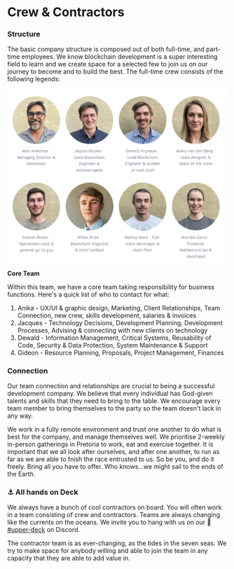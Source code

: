 # Crew & Contractors

### Structure

The basic company structure is composed out of both full-time, and part-time employees. We know blockchain development is a super interesting field to learn and we create space for a selected few to join us on our journey to become and to build the best. The full-time crew consists of the following legends:

![](../.gitbook/assets/image.png)

**Core Team**

Within this team, we have a core team taking responsibility for business functions. Here's a quick list of who to contact for what:

1. Anika - UX/UI & graphic design, Marketing, Client Relationships, Team Connection, new crew, skills development, salaries & invoices
2. Jacques - Technology Decisions, Development Planning, Development Processes, Advising & connecting with new clients on technology
3. Dewald - Information Management, Critical Systems, Reusability of Code, Security & Data Protection, System Maintenance & Support
4. Gideon - Resource Planning, Proposals, Project Management, Finances&#x20;

### Connection

Our team connection and relationships are crucial to being a successful development company. We believe that every individual has God-given talents and skills that they need to bring to the table. We encourage every team member to bring themselves to the party so the team doesn't lack in any way.&#x20;

We work in a fully remote environment and trust one another to do what is best for the company, and manage themselves well. We prioritise 2-weekly in-person gatherings in Pretoria to work, eat and exercise together. It is important that we all look after ourselves, and after one another, to run as far as we are able to fnish the race entrusted to us. So be you, and do it freely. Bring all you have to offer. Who knows...we might sail to the ends of the Earth.

### ⚓ All hands on Deck

We always have a bunch of cool contractors on board. You will often work in a team consisting of crew and contractors. Teams are always changing like the currents on the oceans. We invite you to hang with us on our 🍹[#upper-deck](https://discord.gg/GNmzHygT) on Discord.

The contractor team is as ever-changing, as the tides in the seven seas. We try to make space for anybody willing and able to join the team in any capacity that they are able to add value in.

